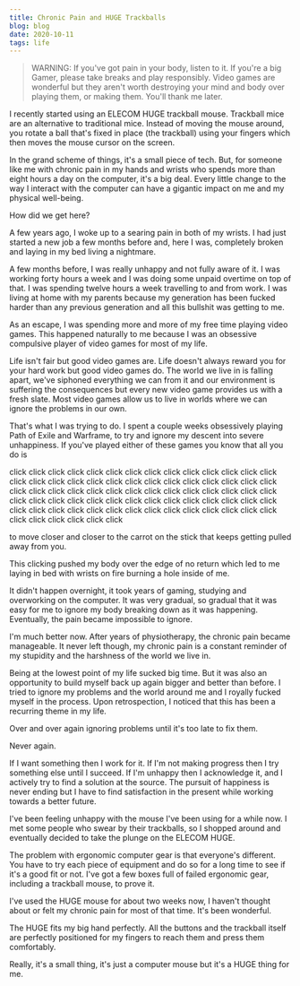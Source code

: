```yaml
---
title: Chronic Pain and HUGE Trackballs
blog: blog
date: 2020-10-11
tags: life
---
```

> WARNING: If you've got pain in your body, listen to it. If you're a big Gamer, please take breaks and play responsibly. Video games are wonderful but they aren't worth destroying your mind and body over playing them, or making them. You'll thank me later.

I recently started using an ELECOM HUGE trackball mouse. Trackball mice are an alternative to traditional mice. Instead of moving the mouse around, you rotate a ball that's fixed in place (the trackball) using your fingers which then moves the mouse cursor on the screen.

In the grand scheme of things, it's a small piece of tech. But, for someone like me with chronic pain in my hands and wrists who spends more than eight hours a day on the computer, it's a big deal. Every little change to the way I interact with the computer can have a gigantic impact on me and my physical well-being.

How did we get here?

A few years ago, I woke up to a searing pain in both of my wrists. I had just started a new job a few months before and, here I was, completely broken and laying in my bed living a nightmare.

A few months before, I was really unhappy and not fully aware of it. I was working forty hours a week and I was doing some unpaid overtime on top of that. I was spending twelve hours a week travelling to and from work. I was living at home with my parents because my generation has been fucked harder than any previous generation and all this bullshit was getting to me.

As an escape, I was spending more and more of my free time playing video games. This happened naturally to me because I was an obsessive compulsive player of video games for most of my life.

Life isn't fair but good video games are. Life doesn't always reward you for your hard work but good video games do. The world we live in is falling apart, we've siphoned everything we can from it and our environment is suffering the consequences but every new video game provides us with a fresh slate. Most video games allow us to live in worlds where we can ignore the problems in our own.

That's what I was trying to do. I spent a couple weeks obsessively playing Path of Exile and Warframe, to try and ignore my descent into severe unhappiness. If you've played either of these games you know that all you do is

click click click click click click click click click click click click click click click click click click click click click click click click click click click click click click click click click click click click click click click click click click click click click click click click click click click click click click click click click click click click click click click click click click click click click click click click click click click click

to move closer and closer to the carrot on the stick that keeps getting pulled away from you.

This clicking pushed my body over the edge of no return which led to me laying in bed with wrists on fire burning a hole inside of me.

It didn't happen overnight, it took years of gaming, studying and overworking on the computer. It was very gradual, so gradual that it was easy for me to ignore my body breaking down as it was happening. Eventually, the pain became impossible to ignore.

I'm much better now. After years of physiotherapy, the chronic pain became manageable. It never left though, my chronic pain is a constant reminder of my stupidity and the harshness of the world we live in.

Being at the lowest point of my life sucked big time. But it was also an opportunity to build myself back up again bigger and better than before. I tried to ignore my problems and the world around me and I royally fucked myself in the process. Upon retrospection, I noticed that this has been a recurring theme in my life.

Over and over again ignoring problems until it's too late to fix them.

Never again.

If I want something then I work for it. If I'm not making progress then I try something else until I succeed. If I'm unhappy then I acknowledge it, and I actively try to find a solution at the source. The pursuit of happiness is never ending but I have to find satisfaction in the present while working towards a better future.

I've been feeling unhappy with the mouse I've been using for a while now. I met some people who swear by their trackballs, so I shopped around and eventually decided to take the plunge on the ELECOM HUGE.

The problem with ergonomic computer gear is that everyone's different. You have to try each piece of equipment and do so for a long time to see if it's a good fit or not. I've got a few boxes full of failed ergonomic gear, including a trackball mouse, to prove it.

I've used the HUGE mouse for about two weeks now, I haven't thought about or felt my chronic pain for most of that time. It's been wonderful.

The HUGE fits my big hand perfectly. All the buttons and the trackball itself are perfectly positioned for my fingers to reach them and press them comfortably.

Really, it's a small thing, it's just a computer mouse but it's a HUGE thing for me.
